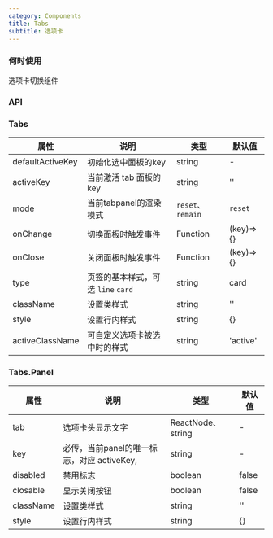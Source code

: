 ```yaml
---
category: Components
title: Tabs
subtitle: 选项卡
---
```


### 何时使用
选项卡切换组件

### API

### Tabs

| 属性 | 说明 | 类型 | 默认值
| --- | --- | --- | --- |
| defaultActiveKey | 初始化选中面板的key | string |  -  |
| activeKey | 当前激活 tab 面板的 key | string |  '' |
| mode | 当前tabpanel的渲染模式 | `reset`、`remain` | `reset`
| onChange | 切换面板时触发事件 | Function |  (key)=>{}  |
| onClose | 关闭面板时触发事件 | Function |  (key)=>{}  |
| type | 页签的基本样式，可选 `line` `card` | string | card |
| className | 设置类样式 | string | '' |
| style | 设置行内样式 | string | {} |
| activeClassName | 可自定义选项卡被选中时的样式 | string |  'active'  |

### Tabs.Panel
| 属性 | 说明 | 类型 | 默认值 |
| --- | --- | --- | --- |
| tab | 选项卡头显示文字 | ReactNode、string |  -  |
| key | 必传，当前panel的唯一标志，对应 activeKey,  | string |  -  |
| disabled | 禁用标志 | boolean |  false  |
| closable | 显示关闭按钮 | boolean |  false  |
| className | 设置类样式 | string | '' |
| style | 设置行内样式 | string | {} |







